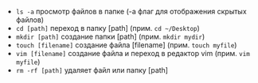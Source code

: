 - `ls -a` просмотр файлов в папке (-a флаг для отображения скрытых файлов)
- `cd [path]` переход в папку [path] (прим. `cd ~/Desktop`)
- `mkdir [path]` создание папки [path] (прим. `mkdir mydir`)
- `touch [filename]` создание файла [filename] (прим. `touch myfile`)
- `vim [filename]` создание файла и переход в редактор vim (прим. `vim myfile`)
- `rm -rf [path]` удаляет файл или папку [path]
